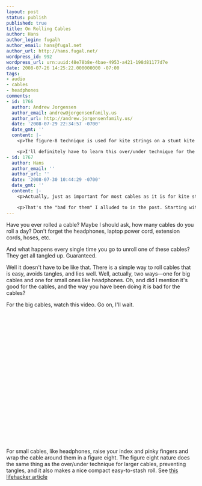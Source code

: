 ```yaml
---
layout: post
status: publish
published: true
title: On Rolling Cables
author: Hans
author_login: fugalh
author_email: hans@fugal.net
author_url: http://hans.fugal.net/
wordpress_id: 992
wordpress_url: urn:uuid:48e78b8e-4bae-4953-a421-198d81177d7e
date: 2008-07-26 14:25:22.000000000 -07:00
tags:
- audio
- cables
- headphones
comments:
- id: 1766
  author: Andrew Jorgensen
  author_email: andrew@jorgensenfamily.us
  author_url: http://andrew.jorgensenfamily.us/
  date: '2008-07-29 22:34:57 -0700'
  date_gmt: ''
  content: |-
    <p>The figure-8 technique is used for kite strings on a stunt kite or a power kite.  Some people recommend always using the same hand and same direction as well.  Not as important for headphones probably.</p>

    <p>I'll definitely have to learn this over/under technique for the ridiculously long power cord that came with my weed whacker though.  That thing has been a royal pain every week.</p>
- id: 1767
  author: Hans
  author_email: ''
  author_url: ''
  date: '2008-07-30 10:44:29 -0700'
  date_gmt: ''
  content: |-
    <p>Actually, just as important for most cables as it is for kite string. In both cases you want to avoid twisting causing damage. Electrical wires are just as if not more susceptible to damage from twisting as kite string.</p>

    <p>That's the "bad for them" I alluded to in the post. Starting with the same end and same hand is a good idea for that same reason.</p>
---
```

<p>Have you ever rolled a cable? Maybe I should ask, how many cables do you roll a day? Don't forget the headphones, laptop power cord, extension cords, hoses, etc.</p>

<p>And what happens every single time you go to unroll one of these cables? They get all tangled up. Guaranteed.</p>

<p>Well it doesn't have to be like that. There is a simple way to roll cables that is easy, avoids tangles, and lies well. Well, actually, two ways—one for big cables and one for small ones like headphones. Oh, and did I mention it's good for the cables, and the way you have been doing it is bad for the cables?</p>

<p>For the big cables, watch this video. Go on, I'll wait.</p>

<p><object width="425" height="344"><param name="movie" value="http://www.youtube.com/v/JUz266TU9JE&amp;hl=en&amp;fs=1"></param><param name="allowFullScreen" value="true"></param><embed src="http://www.youtube.com/v/JUz266TU9JE&amp;hl=en&amp;fs=1" type="application/x-shockwave-flash" allowfullscreen="true" width="425" height="344"></embed></object></p>

<p>For small cables, like headphones, raise your index and pinky fingers and wrap the cable around them in a figure eight. The figure eight nature does the same thing as the over/under technique for larger cables, preventing tangles, and it also makes a nice compact easy-to-stash roll. See <a href="http://lifehacker.com/software/life-hacks/keep-headphone-wires-from-getting-tangled-152499.php">this lifehacker article</a></p>
